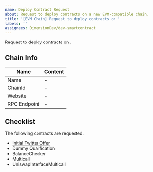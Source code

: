```yaml
---
name: Deploy Contract Request
about: Request to deploy contracts on a new EVM-compatible chain.
title: '[EVM Chain] Request to deploy contracts on '
labels: ''
assignees: DimensionDev/dev-smartcontract
---
```


Request to deploy contracts on <!-- Replace it with the chain name -->.

<!-- If you are working on a bounty please link to the issue here. -->

## Chain Info

| Name         | Content |
| ------------ | ------- |
| Name         | \- |
| ChainId      | \- |
| Website      | \- |
| RPC Endpoint | \- |

## Checklist

The following contracts are requested.

+ [Initial Twitter Offer](https://github.com/DimensionDev/InitialTwitterOffering)
+ Dummy Qualification
+ BalanceChecker
+ Multicall
+ UniswapInterfaceMulticall

